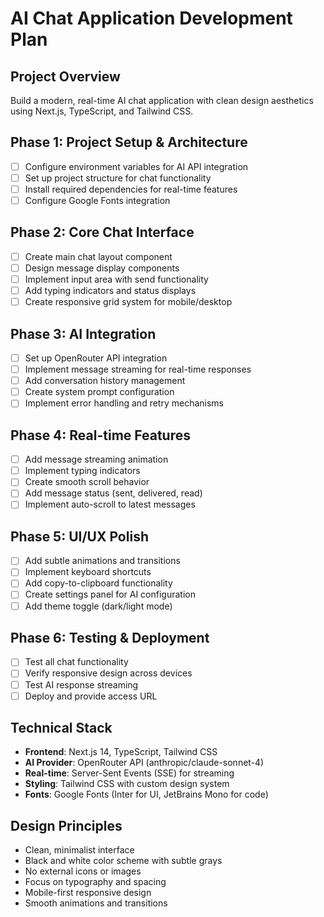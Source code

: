# AI Chat Application Development Plan

## Project Overview
Build a modern, real-time AI chat application with clean design aesthetics using Next.js, TypeScript, and Tailwind CSS.

## Phase 1: Project Setup & Architecture
- [ ] Configure environment variables for AI API integration
- [ ] Set up project structure for chat functionality
- [ ] Install required dependencies for real-time features
- [ ] Configure Google Fonts integration

## Phase 2: Core Chat Interface
- [ ] Create main chat layout component
- [ ] Design message display components
- [ ] Implement input area with send functionality
- [ ] Add typing indicators and status displays
- [ ] Create responsive grid system for mobile/desktop

## Phase 3: AI Integration
- [ ] Set up OpenRouter API integration
- [ ] Implement message streaming for real-time responses
- [ ] Add conversation history management
- [ ] Create system prompt configuration
- [ ] Implement error handling and retry mechanisms

## Phase 4: Real-time Features
- [ ] Add message streaming animation
- [ ] Implement typing indicators
- [ ] Create smooth scroll behavior
- [ ] Add message status (sent, delivered, read)
- [ ] Implement auto-scroll to latest messages

## Phase 5: UI/UX Polish
- [ ] Add subtle animations and transitions
- [ ] Implement keyboard shortcuts
- [ ] Add copy-to-clipboard functionality
- [ ] Create settings panel for AI configuration
- [ ] Add theme toggle (dark/light mode)

## Phase 6: Testing & Deployment
- [ ] Test all chat functionality
- [ ] Verify responsive design across devices
- [ ] Test AI response streaming
- [ ] Deploy and provide access URL

## Technical Stack
- **Frontend**: Next.js 14, TypeScript, Tailwind CSS
- **AI Provider**: OpenRouter API (anthropic/claude-sonnet-4)
- **Real-time**: Server-Sent Events (SSE) for streaming
- **Styling**: Tailwind CSS with custom design system
- **Fonts**: Google Fonts (Inter for UI, JetBrains Mono for code)

## Design Principles
- Clean, minimalist interface
- Black and white color scheme with subtle grays
- No external icons or images
- Focus on typography and spacing
- Mobile-first responsive design
- Smooth animations and transitions
